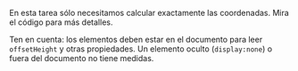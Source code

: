En esta tarea sólo necesitamos calcular exactamente las coordenadas. Mira el código para más detalles.

Ten en cuenta: los elementos deben estar en el documento para leer `offsetHeight` y otras propiedades.
Un elemento oculto (`display:none`) o fuera del documento no tiene medidas.
